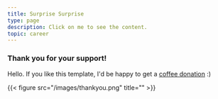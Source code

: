 ```yaml
---
title: Surprise Surprise
type: page
description: Click on me to see the content.
topic: career
---
```


### Thank you for your support!


Hello. If you like this template, I'd be happy to get a [coffee donation](https://ko-fi.com/heycharlola) :)

{{< figure src="/images/thankyou.png" title="" >}}